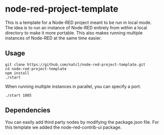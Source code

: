 # node-red-project-template
This is a template for a Node-RED project meant to be run in local mode.  The idea is to run an instance of Node-RED entirely from within a local directory to make it more portable.  This also makes running multiple instances of Node-RED at the same time easier.

## Usage

```
git clone https://github.com/natcl/node-red-project-template.git
cd node-red-project-template
npm install
./start
```

When running multiple instances in parallel, you can specify a port:

```
./start 1885
```

## Dependencies

You can easily add third party nodes by modifying the package.json file.  For this template we added the node-red-contrib-ui package.
